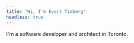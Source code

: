 ```yaml
---
title: "Hi, I'm Evert Timberg"
headless: true
---
```


I'm a software developer and architect in Toronto.
